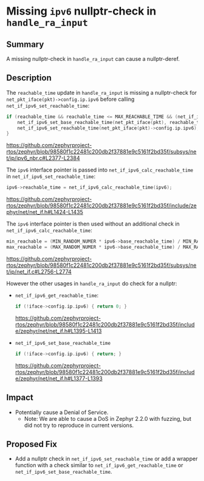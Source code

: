 # Missing `ipv6` nullptr-check in `handle_ra_input`

## Summary

A missing nullptr-check in `handle_ra_input` can cause a nullptr-deref.

## Description

The `reachable_time` update in `handle_ra_input` is missing a nullptr-check for `net_pkt_iface(pkt)->config.ip.ipv6` before calling `net_if_ipv6_set_reachable_time`:

```c
if (reachable_time && reachable_time <= MAX_REACHABLE_TIME && (net_if_ipv6_get_reachable_time(net_pkt_iface(pkt)) != reachable_time)) {
    net_if_ipv6_set_base_reachable_time(net_pkt_iface(pkt), reachable_time);
    net_if_ipv6_set_reachable_time(net_pkt_iface(pkt)->config.ip.ipv6);
}
```

https://github.com/zephyrproject-rtos/zephyr/blob/98580f1c22481c200db2f37881e9c5161f2bd35f/subsys/net/ip/ipv6_nbr.c#L2377-L2384

The `ipv6` interface pointer is passed into `net_if_ipv6_calc_reachable_time` in `net_if_ipv6_set_reachable_time`:

```c
ipv6->reachable_time = net_if_ipv6_calc_reachable_time(ipv6);
```

https://github.com/zephyrproject-rtos/zephyr/blob/98580f1c22481c200db2f37881e9c5161f2bd35f/include/zephyr/net/net_if.h#L1424-L1435

The `ipv6` interface pointer is then used without an additional check in `net_if_ipv6_calc_reachable_time`:

```c
min_reachable = (MIN_RANDOM_NUMER * ipv6->base_reachable_time) / MIN_RANDOM_DENOM;
max_reachable = (MAX_RANDOM_NUMER * ipv6->base_reachable_time) / MAX_RANDOM_DENOM;
```

https://github.com/zephyrproject-rtos/zephyr/blob/98580f1c22481c200db2f37881e9c5161f2bd35f/subsys/net/ip/net_if.c#L2756-L2774



However the other usages in `handle_ra_input` do check for a nullptr:

- `net_if_ipv6_get_reachable_time`:

  ```c
  if (!iface->config.ip.ipv6) { return 0; }
  ```

  https://github.com/zephyrproject-rtos/zephyr/blob/98580f1c22481c200db2f37881e9c5161f2bd35f/include/zephyr/net/net_if.h#L1395-L1413

- `net_if_ipv6_set_base_reachable_time`

  ```c
  if (!iface->config.ip.ipv6) { return; }
  ```

  https://github.com/zephyrproject-rtos/zephyr/blob/98580f1c22481c200db2f37881e9c5161f2bd35f/include/zephyr/net/net_if.h#L1377-L1393

## Impact

- Potentially cause a Denial of Service.
  - Note: We are able to cause a DoS in Zephyr 2.2.0 with fuzzing, but did not try to reproduce in current versions.


## Proposed Fix

- Add a nullptr check in `net_if_ipv6_set_reachable_time` or add a wrapper function with a check similar to `net_if_ipv6_get_reachable_time` or `net_if_ipv6_set_base_reachable_time`.